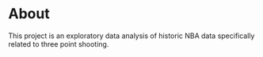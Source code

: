 # About

This project is an exploratory data analysis of historic NBA data specifically related to three point shooting.
